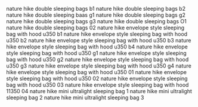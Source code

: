 nature hike double sleeping bags b1
nature hike double sleeping bags b2
nature hike double sleeping baas g1
nature hike double sleeping bags g2
nature hike double sleeping bags g3
nature hike double sleeping bags O1
nature hike double sleeping bags 02
nature hike envelope style sleeping bag with hood u350 b1
nature hike envelope style sleeping bag with hood u350 b2
nature hike envelope style sleeping bag with hood u350 b3
nature hike envelope style sleeping bag with hood u350 b4
nature hike envelope style sleeping bag with hood u350 g1
nature hike envelope style sleeping bag with hood u350 g2
nature hike envelope style sleeping bag with hood u350 g3
nature hike envelope style sleeping bag with hood u350 g4
nature hike envelope style sleeping bag with hood u350 01
nature hike envelope style sleeping bag with hood u350 02
nature hike envelope style sleeping bag with hood u350 03
nature hike envelope style sleeping bag with hood 11350 04
nature hike mini ultralight sleeping bag 1
nature hike mini ultralight sleeping bag 2
nature hike mini ultralight sleeping bag 3